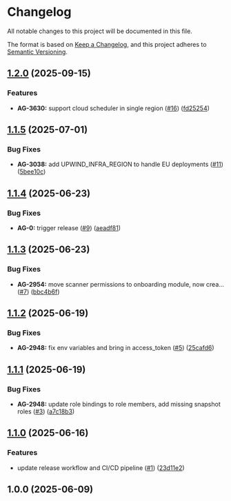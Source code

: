 # Changelog

All notable changes to this project will be documented in this file.

The format is based on [Keep a Changelog](https://keepachangelog.com/en/1.0.0/),
and this project adheres to [Semantic Versioning](https://semver.org/spec/v2.0.0.html).


## [1.2.0](https://github.com/upwindsecurity/terraform-google-cloudscanner/compare/v1.1.5...v1.2.0) (2025-09-15)

### Features

* **AG-3630:** support cloud scheduler in single region ([#16](https://github.com/upwindsecurity/terraform-google-cloudscanner/issues/16)) ([fd25254](https://github.com/upwindsecurity/terraform-google-cloudscanner/commit/fd25254ed13e0f7b714a548cba7cb62e5c9643c5))

## [1.1.5](https://github.com/upwindsecurity/terraform-google-cloudscanner/compare/v1.1.4...v1.1.5) (2025-07-01)

### Bug Fixes

* **AG-3038:** add UPWIND_INFRA_REGION to handle EU deployments ([#11](https://github.com/upwindsecurity/terraform-google-cloudscanner/issues/11)) ([5bee10c](https://github.com/upwindsecurity/terraform-google-cloudscanner/commit/5bee10c074010927d171244f98035f50c36efa75))

## [1.1.4](https://github.com/upwindsecurity/terraform-google-cloudscanner/compare/v1.1.3...v1.1.4) (2025-06-23)

### Bug Fixes

* **AG-0:** trigger release ([#9](https://github.com/upwindsecurity/terraform-google-cloudscanner/issues/9)) ([aeadf81](https://github.com/upwindsecurity/terraform-google-cloudscanner/commit/aeadf810faf57dfd727b326d36cefcee73adf45f))

## [1.1.3](https://github.com/upwindsecurity/terraform-google-cloudscanner/compare/v1.1.2...v1.1.3) (2025-06-23)

### Bug Fixes

* **AG-2954:** move scanner permissions to onboarding module, now crea… ([#7](https://github.com/upwindsecurity/terraform-google-cloudscanner/issues/7)) ([bbc4b6f](https://github.com/upwindsecurity/terraform-google-cloudscanner/commit/bbc4b6f4f1d78544676cfd1f96f06ee08e9636ba))

## [1.1.2](https://github.com/upwindsecurity/terraform-google-cloudscanner/compare/v1.1.1...v1.1.2) (2025-06-19)

### Bug Fixes

* **AG-2948:** fix env variables and bring in access_token ([#5](https://github.com/upwindsecurity/terraform-google-cloudscanner/issues/5)) ([25cafd6](https://github.com/upwindsecurity/terraform-google-cloudscanner/commit/25cafd6afe00ec82456ccdecd96f506dfc4a357f))

## [1.1.1](https://github.com/upwindsecurity/terraform-google-cloudscanner/compare/v1.1.0...v1.1.1) (2025-06-19)

### Bug Fixes

* **AG-2948:** update role bindings to role members, add missing snapshot roles ([#3](https://github.com/upwindsecurity/terraform-google-cloudscanner/issues/3)) ([a7c18b3](https://github.com/upwindsecurity/terraform-google-cloudscanner/commit/a7c18b30d1dba76f7d35b13e3f5b4d255086ebd5))

## [1.1.0](https://github.com/upwindsecurity/terraform-google-cloudscanner/compare/v1.0.0...v1.1.0) (2025-06-16)

### Features

* update release workflow and CI/CD pipeline ([#1](https://github.com/upwindsecurity/terraform-google-cloudscanner/issues/1)) ([23d11e2](https://github.com/upwindsecurity/terraform-google-cloudscanner/commit/23d11e2d0ea6916c17ea4a91637d0a9cd1732ed1))

## 1.0.0 (2025-06-09)

